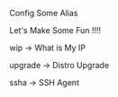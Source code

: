 Config Some Alias

Let's Make Some Fun !!!!

wip -> What is My IP

upgrade -> Distro Upgrade

ssha -> SSH Agent




